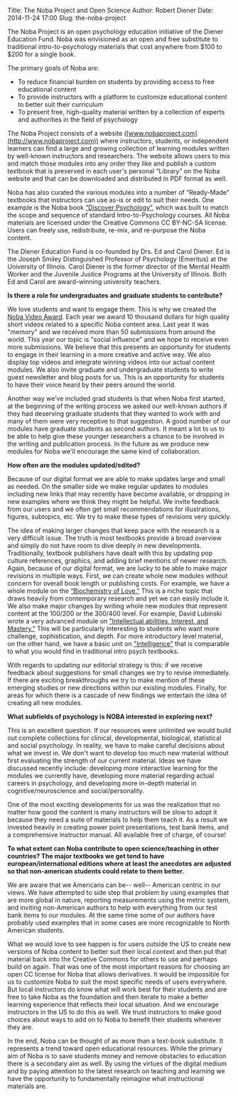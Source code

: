 Title: The Noba Project and Open Science
Author: Robert Diener
Date: 2014-11-24 17:00
Slug: the-noba-project

The Noba Project is an open psychology education initiative of the Diener Education Fund. Noba was envisioned as an open and free substitute to traditional intro-to-psychology materials that cost anywhere from $100 to $200 for a single book.
 
The primary goals of Noba are:

* To reduce financial burden on students by providing access to free educational content
* To provide instructors with a platform to customize educational content to better suit their curriculum
* To present free, high-quality material written by a collection of experts and authorities in the field of psychology
 
The Noba Project consists of a website ([www.nobaproject.com](http://www.nobaproject.com)) where instructors, students, or independent learners can find a large and growing collection of learning modules written by well-known instructors and researchers. The website allows users to mix and match those modules into any order they like and publish a custom textbook that is preserved in each user's personal “Library” on the Noba website and that can be downloaded and distributed in PDF format as well.
 
Noba has also curated the various modules into a number of “Ready-Made” textbooks that instructors can use as-is or edit to suit their needs. One example is the Noba book [“Discover Psychology”](http://nobaproject.com/textbooks/discover-psychology-a-brief-introductory-text), which was built to match the scope and sequence of standard Intro-to-Psychology courses. All Noba materials are licensed under the Creative Commons CC BY-NC-SA license. Users can freely use, redistribute, re-mix, and re-purpose the Noba content.
 
The Diener Education Fund is co-founded by Drs. Ed and Carol Diener. Ed is the Joseph Smiley Distinguished Professor of Psychology (Emeritus) at the University of Illinois. Carol Diener is the former director of the Mental Health Worker and the Juvenile Justice Programs at the University of Illinois. Both Ed and Carol are award-winning university teachers.

__Is there a role for undergraduates and graduate students to contribute?__
 
We love students and want to engage them. This is why we created the [Noba Video Award](http://nobaproject.com/student-video-award/). Each year we award 10 thousand dollars for high quality short videos related to a specific Noba content area. Last year it was "memory" and we received more than 50 submissions from around the world. This year our topic is "social influence" and we hope to receive even more submissions. We believe that this presents an opportunity for students to engage in their learning in a more creative and active way. We also display top videos and integrate winning videos into our actual content modules. We also invite graduate and undergraduate students to write guest newsletter and blog posts for us. This is an opportunity for students to have their voice heard by their peers around the world. 
 
Another way we’ve included grad students is that when Noba first started, at the beginning of the writing process we asked our well-known authors if they had deserving graduate students that they wanted to work with and many of them were very receptive to that suggestion. A good number of our modules have graduate students as second authors. It meant a lot to us to be able to help give these younger researchers a chance to be involved in the writing and publication process. In the future as we produce new modules for Noba we'll encourage the same kind of collaboration.

__How often are the modules updated/edited?__
 
Because of our digital format we are able to make updates large and small as needed. On the smaller side we make regular updates to modules including new links that may recently have become available, or dropping in new examples where we think they might be helpful. We invite feedback from our users and we often get small recommendations for illustrations, figures, subtopics, etc. We try to make these types of revisions very quickly.
 
The idea of making larger changes that keep pace with the research is a very difficult issue. The truth is most textbooks provide a broad overview and simply do not have room to dive deeply in new developments. Traditionally, textbook publishers have dealt with this by updating pop culture references, graphics, and adding brief mentions of newer research. Again, because of our digital format, we are lucky to be able to make major revisions in multiple ways. First, we can create whole new modules without concern for overall book length or publishing costs. For example, we have a whole module on the [“Biochemistry of Love."](http://nobaproject.com/chapters/biochemistry-of-love) This is a niche topic that draws heavily from contemporary research and yet we can easily include it. We also make major changes by writing whole new modules that represent content at the 100/200 or the 300/400 level. For example, David Lubinski wrote a very advanced module on ["Intellectual abilities, Interest, and Mastery."](http://nobaproject.com/chapters/intellectual-abilities-interests-and-mastery?r=NCw2Mjc4) This will be particularly interesting to students who want more challenge, sophistication, and depth. For more introductory level material, on the other hand, we have a basic unit on ["Intelligence"](http://nobaproject.com/chapters/intelligence) that is comparable to what you would find in traditional intro psych textbooks. 

With regards to updating our editorial strategy is this: if we receive feedback about suggestions for small changes we try to revise immediately. If there are exciting breakthroughs we try to make mention of these emerging studies or new directions within our existing modules. Finally, for areas for which there is a cascade of new findings we entertain the idea of creating all new modules.
 
__What subfields of psychology is NOBA interested in exploring next?__
 
This is an excellent question. If our resources were unlimited we would build out complete collections for clinical, developmental, biological, statistical and social psychology. In reality, we have to make careful decisions about what we invest in. We don't want to develop too much new material without first evaluating the strength of our current material. Ideas we have discussed recently include: developing more interactive learning for the modules we currently have, developing more material regarding actual careers in psychology, and developing more in-depth material in cognitive/neuroscience and social/personality. 
 
One of the most exciting developments for us was the realization that no matter how good the content is many instructors will be slow to adopt it because they need a suite of materials to help them teach it. As a result we invested heavily in creating power point presentations, test bank items, and a comprehensive instructor manual. All available free of charge, of course! 
 
__To what extent can Noba contribute to open science/teaching in other countries? The major textbooks we get tend to have european/international editions where at least the anecdotes are adjusted so that non-american students could relate to them better.__

We are aware that we Americans can be-- well-- American centric in our views. We have attempted to side step that problem by using examples that are more global in nature, reporting measurements using the metric system, and inviting non-American authors to help with everything from our test bank items to our modules. At the same time some of our authors have probably used examples that in some cases are more recognizable to North American students.
 
What we would love to see happen is for users outside the US to create new versions of Noba content to better suit their local context and then put that material back into the Creative Commons for others to use and perhaps build on again. That was one of the most important reasons for choosing an open CC license for Noba that allows derivatives. It would be impossible for us to customize Noba to suit the most specific needs of users everywhere. But local instructors do know what will work best for their students and are free to take Noba as the foundation and then iterate to make a better learning experience that reflects their local situation. And we encourage instructors in the US to do this as well. We trust instructors to make good choices about ways to add on to Noba to benefit their students wherever they are.

In the end, Noba can be thought of as more than a text-book substitute. It represents a trend toward open educational resources. While the primary aim of Noba is to save students money and remove obstacles to education there is a secondary aim as well. By using the virtues of the digital medium and by paying attention to the latest research on teaching and learning we have the opportunity to fundamentally reimagine what instructional materials are. 
